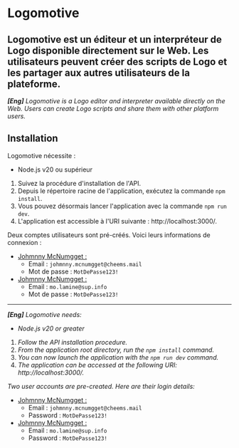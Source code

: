 # Logomotive
Logomotive est un éditeur et un interpréteur de Logo disponible directement sur le Web. Les utilisateurs peuvent créer
des scripts de Logo et les partager aux autres utilisateurs de la plateforme.
---
_**[Eng]** Logomotive is a Logo editor and interpreter available directly on the Web. Users can create Logo scripts and
share them with other platform users._

## Installation
Logomotive nécessite :
- Node.js v20 ou supérieur

1. Suivez la procédure d'installation de l'API.
2. Depuis le répertoire racine de l'application, exécutez la commande `npm install`.
3. Vous pouvez désormais lancer l'application avec la commande `npm run dev`.
4. L'application est accessible à l'URI suivante : http://localhost:3000/.

Deux comptes utilisateurs sont pré-créés. Voici leurs informations de connexion :
- <ins>Johmnny McNumgget :</ins>
  - Email : `johmnny.mcnumgget@cheems.mail`
  - Mot de passe : `MotDePasse123!`
- <ins>Johmnny McNumgget :</ins>
    - Email : `mo.lamine@sup.info`
    - Mot de passe : `MotDePasse123!`
---
_**[Eng]** Logomotive needs:_
- _Node.js v20 or greater_

1. _Follow the API installation procedure._
2. _From the application root directory, run the `npm install` command._
3. _You can now launch the application with the `npm run dev` command._
4. _The application can be accessed at the following URI: http://localhost:3000/._

_Two user accounts are pre-created. Here are their login details:_
- <ins>Johmnny McNumgget :</ins>
  - Email : `johmnny.mcnumgget@cheems.mail`
  - Password : `MotDePasse123!`
- <ins>Johmnny McNumgget :</ins>
  - Email : `mo.lamine@sup.info`
  - Password : `MotDePasse123!`